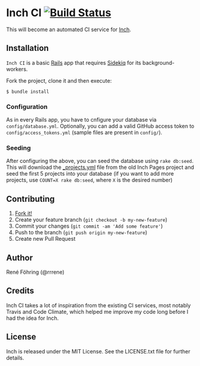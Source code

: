 # Inch CI [![Build Status](https://travis-ci.org/inch-ci/inch_ci-web.svg?branch=master)](https://travis-ci.org/inch-ci/inch_ci-web)

This will become an automated CI service for [Inch](https://github.com/rrrene/inch).


## Installation

`Inch CI` is a basic [Rails](https://github.com/rails/rails) app that requires [Sidekiq](https://github.com/mperham/sidekiq) for its background-workers.

Fork the project, clone it and then execute:

    $ bundle install

### Configuration

As in every Rails app, you have to cnfigure your database via `config/database.yml`. Optionally, you can add a valid GitHub access token to `config/access_tokens.yml` (sample files are present in `config/`).

### Seeding

After configuring the above, you can seed the database using `rake db:seed`. This will download the [_projects.yml](https://github.com/rrrene/inch-pages/blob/master/_projects.yml) file from the old Inch Pages project and seed the first 5 projects into your database (if you want to add more projects, use `COUNT=X rake db:seed`, where `X` is the desired number)



## Contributing

1. [Fork it!](http://github.com/inch-ci/inch_ci-web/fork)
2. Create your feature branch (`git checkout -b my-new-feature`)
3. Commit your changes (`git commit -am 'Add some feature'`)
4. Push to the branch (`git push origin my-new-feature`)
5. Create new Pull Request



## Author

René Föhring (@rrrene)



## Credits

Inch CI takes a lot of inspiration from the existing CI services, most notably Travis and Code Climate, which helped me improve my code long before I had the idea for Inch.



## License

Inch is released under the MIT License. See the LICENSE.txt file for further
details.
